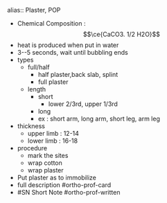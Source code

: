 alias:: Plaster, POP

- Chemical Composition : $$\ce{CaCO3. 1/2 H2O}$$
- heat is produced when put in water
- 3--5 seconds, wait until bubbling ends
- types
	- full/half
		- half plaster,back slab, splint
		- full plaster
	- length
		- short
			- lower 2/3rd, upper 1/3rd
		- long
		- ex : short arm, long arm, short leg, arm leg
- thickness
	- upper limb : 12-14
	- lower limb : 16-18
- procedure
	- mark the sites
	- wrap cotton
	- wrap plaster
- Put plaster as to immobilize
- full description #ortho-prof-card
- #SN Short Note #ortho-prof-written